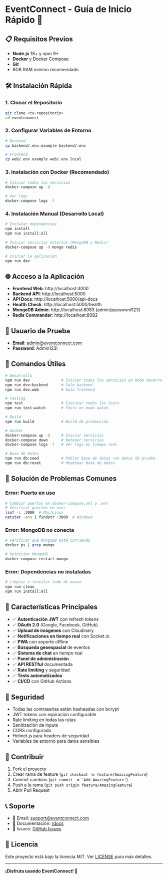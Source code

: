 # EventConnect - Guía de Inicio Rápido 🚀

## 📋 Requisitos Previos

- **Node.js** 18+ y npm 9+
- **Docker** y Docker Compose
- **Git**
- 8GB RAM mínimo recomendado

## 🛠️ Instalación Rápida

### 1. Clonar el Repositorio
```bash
git clone <tu-repositorio>
cd eventconnect
```

### 2. Configurar Variables de Entorno
```bash
# Backend
cp backend/.env.example backend/.env

# Frontend
cp web/.env.example web/.env.local
```

### 3. Instalación con Docker (Recomendado)
```bash
# Iniciar todos los servicios
docker-compose up -d

# Ver logs
docker-compose logs -f
```

### 4. Instalación Manual (Desarrollo Local)
```bash
# Instalar dependencias
npm install
npm run install:all

# Iniciar servicios externos (MongoDB y Redis)
docker-compose up -d mongo redis

# Iniciar la aplicación
npm run dev
```

## 🌐 Acceso a la Aplicación

- **Frontend Web**: http://localhost:3000
- **Backend API**: http://localhost:5000
- **API Docs**: http://localhost:5000/api-docs
- **Health Check**: http://localhost:5000/health
- **MongoDB Admin**: http://localhost:8083 (admin/password123)
- **Redis Commander**: http://localhost:8082

## 👤 Usuario de Prueba

- **Email**: admin@eventconnect.com
- **Password**: Admin123!

## 🔧 Comandos Útiles

```bash
# Desarrollo
npm run dev              # Iniciar todos los servicios en modo desarrollo
npm run dev:backend      # Solo backend
npm run dev:web          # Solo frontend

# Testing
npm test                 # Ejecutar todos los tests
npm run test:watch       # Tests en modo watch

# Build
npm run build            # Build de producción

# Docker
docker-compose up -d     # Iniciar servicios
docker-compose down      # Detener servicios
docker-compose logs -f   # Ver logs en tiempo real

# Base de Datos
npm run db:seed          # Poblar base de datos con datos de prueba
npm run db:reset         # Resetear base de datos
```

## 🚨 Solución de Problemas Comunes

### Error: Puerto en uso
```bash
# Cambiar puertos en docker-compose.yml o .env
# Verificar puertos en uso:
lsof -i :3000  # Mac/Linux
netstat -ano | findstr :3000  # Windows
```

### Error: MongoDB no conecta
```bash
# Verificar que MongoDB esté corriendo
docker ps | grep mongo

# Reiniciar MongoDB
docker-compose restart mongo
```

### Error: Dependencias no instaladas
```bash
# Limpiar e instalar todo de nuevo
npm run clean
npm run install:all
```

## 📱 Características Principales

- ✅ **Autenticación JWT** con refresh tokens
- ✅ **OAuth 2.0** (Google, Facebook, GitHub)
- ✅ **Upload de imágenes** con Cloudinary
- ✅ **Notificaciones en tiempo real** con Socket.io
- ✅ **PWA** con soporte offline
- ✅ **Búsqueda geoespacial** de eventos
- ✅ **Sistema de chat** en tiempo real
- ✅ **Panel de administración**
- ✅ **API RESTful** documentada
- ✅ **Rate limiting** y seguridad
- ✅ **Tests automatizados**
- ✅ **CI/CD** con GitHub Actions

## 🔐 Seguridad

- Todas las contraseñas están hasheadas con bcrypt
- JWT tokens con expiración configurable
- Rate limiting en todas las rutas
- Sanitización de inputs
- CORS configurado
- Helmet.js para headers de seguridad
- Variables de entorno para datos sensibles

## 🤝 Contribuir

1. Fork el proyecto
2. Crear rama de feature (`git checkout -b feature/AmazingFeature`)
3. Commit cambios (`git commit -m 'Add AmazingFeature'`)
4. Push a la rama (`git push origin feature/AmazingFeature`)
5. Abrir Pull Request

## 📞 Soporte

- 📧 Email: support@eventconnect.com
- 📖 Documentación: [/docs](./docs)
- 🐛 Issues: [GitHub Issues](https://github.com/tu-usuario/eventconnect/issues)

## 📜 Licencia

Este proyecto está bajo la licencia MIT. Ver [LICENSE](./LICENSE) para más detalles.

---

**¡Disfruta usando EventConnect! 🎉**